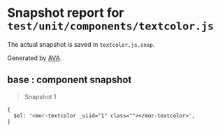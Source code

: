 # Snapshot report for `test/unit/components/textcolor.js`

The actual snapshot is saved in `textcolor.js.snap`.

Generated by [AVA](https://ava.li).

## base : component snapshot

> Snapshot 1

    {
      $el: '<mor-textcolor _uiid="1" class=""></mor-textcolor>',
    }
